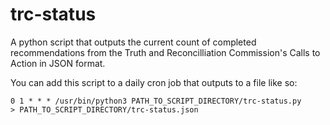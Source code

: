 # trc-status

A python script that outputs the current count of completed recommendations from the Truth and Reconcilliation Commission's Calls to Action in JSON format.

You can add this script to a daily cron job that outputs to a file like so:

```
0 1 * * * /usr/bin/python3 PATH_TO_SCRIPT_DIRECTORY/trc-status.py
> PATH_TO_SCRIPT_DIRECTORY/trc-status.json
```

